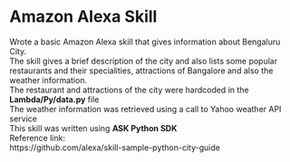 # Amazon Alexa Skill

<p>Wrote a basic Amazon Alexa skill that gives information about Bengaluru City.
<br />
The skill gives a brief description of the city and also lists some popular restaurants and their specialities, attractions of Bangalore and also the weather information.
<br />
The restaurant and attractions of the city were hardcoded in the <b>Lambda/Py/data.py</b> file
<br />
The weather information was retrieved using a call to Yahoo weather API service
<br />
This skill was written using <b>ASK Python SDK</b>
<br />
Reference link:
<br />
https://github.com/alexa/skill-sample-python-city-guide
